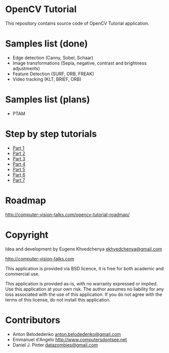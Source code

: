 OpenCV Tutorial
==========================

This repository contains source code of OpenCV Tutorial application.

Samples list (done)
==========================
* Edge detection (Canny, Sobel, Schaar)
* Image transformations (Sepia, negative, contrast and brightness adjustments)
* Feature Detection (SURF, ORB, FREAK)
* Video tracking (KLT, BRIEF, ORB)

Samples list (plans)
==========================
* PTAM  

Step by step tutorials
==========================
* [Part 1](http://computer-vision-talks.com/2012-06-23-opencv-tutorial-part-1/)
* [Part 2](http://computer-vision-talks.com/2012-06-24-opencv-tutorial-part-2/)
* [Part 3](http://computer-vision-talks.com/2012-06-27-opencv-tutorial-part-3/)
* [Part 4](http://computer-vision-talks.com/2012-07-07-opencv-tutorial-part-4/)
* [Part 5](http://computer-vision-talks.com/2012-07-14-opencv-tutorial-part-5/)
* [Part 6](http://computer-vision-talks.com/2012-07-22-opencv-tutorial-part-6/)
* [Part 7](http://computer-vision-talks.com/2012-10-22-opencv-tutorial-part-7/)

Roadmap
==========================
http://computer-vision-talks.com/opencv-tutorial-roadmap/

Copyright
==========================
Idea and development by Eugene Khvedchenya <ekhvedchenya@gmail.com>

http://computer-vision-talks.com

This application is provided via BSD licence, it is free for both academic and commercial use.

This application is provided as-is, with no warranty expressed or implied.  Use this application at your own risk.
The author assumes no liability for any loss associated with the use of this application.
If you do not agree with the terms of this license, do not install this application.

Contributors
==========================
 * Anton Belodedenko <anton.belodedenko@gmail.com> 
 * Emmanuel d'Angelo <http://www.computersdontsee.net>
 * Daniel J. Pinter <datazombies@gmail.com>
